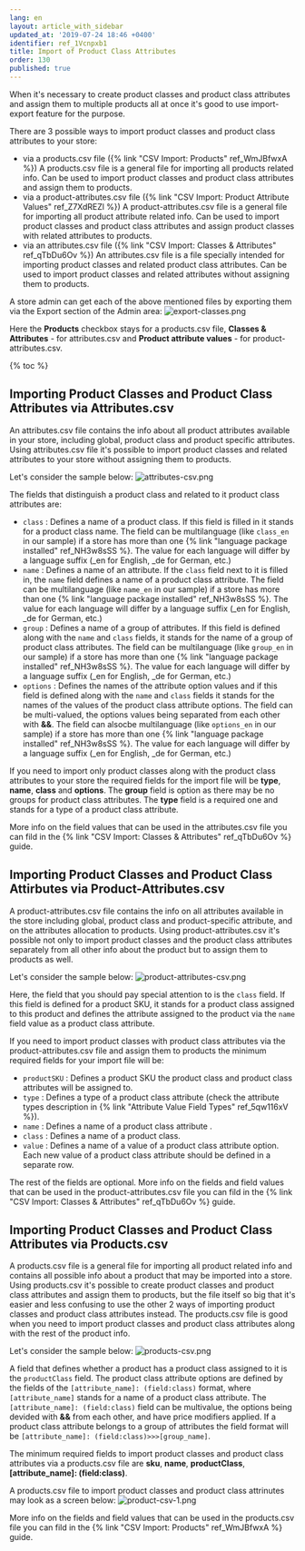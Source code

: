 ```yaml
---
lang: en
layout: article_with_sidebar
updated_at: '2019-07-24 18:46 +0400'
identifier: ref_1Vcnpxb1
title: Import of Product Class Attributes
order: 130
published: true
---
```

When it's necessary to create product classes and product class attributes and assign them to multiple products all at once it's good to use import-export feature for the purpose.

There are 3 possible ways to import product classes and product class attributes to your store:
- via a products.csv file ({% link "CSV Import: Products" ref_WmJBfwxA %})
  A products.csv file is a general file for importing all products related info. Can be used to import product classes and product class attributes and assign them to products.
- via a product-attributes.csv file ({% link "CSV Import: Product Attribute Values" ref_Z7XdREZl %})
  A product-attributes.csv file is a general file for importing all product attribute related info. Can be used to import product classes and product class attributes and assign product classes with related attributes to products. 
- via an attributes.csv file ({% link "CSV Import: Classes & Attributes" ref_qTbDu6Ov %})
  An attributes.csv file is a file specially intended for importing product classes and related product class attributes. Can be used to import product classes and related attributes without assigning them to products.
  
A store admin can get each of the above mentioned files by exporting them via the Export section of the Admin area:
![export-classes.png]({{site.baseurl}}/attachments/ref_1Vcnpxb1/export-classes.png)

Here the **Products** checkbox stays for  a products.csv file, **Classes & Attributes** - for attributes.csv and **Product attribute values** - for product-attributes.csv. 

{% toc %}

## Importing Product Classes and Product Class Attributes via Attributes.csv

An attributes.csv file contains the info about all product attributes available in your store, including global, product class and product specific attributes. Using attributes.csv file it's possible to import product classes and related attributes to your store without assigning them to products.

Let's consider the sample below:
![attributes-csv.png]({{site.baseurl}}/attachments/ref_1Vcnpxb1/attributes-csv.png)

The fields that distinguish a product class and related to it product class attributes are:

* `class` : Defines a name of a product class. If this field is filled in it stands for a product class name. The field can be multilanguage (like `class_en` in our sample) if a store has more than one {% link "language package installed" ref_NH3w8sSS %}. The value for each language will differ by a language suffix (\_en for English, \_de for German, etc.)
* `name` : Defines a name of an attribute. If the `class` field next to it is filled in, the `name` field defines a name of a product class attribute. The field can be multilanguage (like `name_en` in our sample) if a store has more than one {% link "language package installed" ref_NH3w8sSS %}. The value for each language will differ by a language suffix (\_en for English, \_de for German, etc.)
* `group` : Defines a name of a group of attributes. If this field is defined along with the `name` and `class` fields, it stands for the name of a group of product class attributes. The field can be multilanguage (like `group_en` in our sample) if a store has more than one {% link "language package installed" ref_NH3w8sSS %}. The value for each language will differ by a language suffix (\_en for English, \_de for German, etc.)
* `options` : Defines the names of the attribute option values and if this field is defined along with the `name` and `class` fields it stands for the names of the values of the product class attribute options. The field can be multi-valued, the options values being separated from each other with **&&**. The field can alsocbe multilanguage (like `options_en` in our sample) if a store has more than one {% link "language package installed" ref_NH3w8sSS %}. The value for each language will differ by a language suffix (\_en for English, \_de for German, etc.)

If you need to import only product classes along with the product class attributes to your store the required fields for the import file will be **type**, **name**, **class** and **options**. The **group** field is option as there may be no groups for product class attributes. The **type** field is a required one and stands for a type of a product class attribute. 

More info on the field values that can be used in the attributes.csv file you can fild in the {% link "CSV Import: Classes & Attributes" ref_qTbDu6Ov %} guide.

## Importing Product Classes and Product Class Attirbutes via Product-Attributes.csv

A product-attributes.csv file contains the info on all attributes available in the store including global, product class and product-specific attribute, and on the attributes allocation to products. Using product-attributes.csv it's possible not only to import product classes and the product class attributes separately from all other info about the product but to assign them to products as well.

Let's consider the sample below:
![product-attributes-csv.png]({{site.baseurl}}/attachments/ref_1Vcnpxb1/product-attributes-csv.png)

Here, the field that you should pay special attention to is the `class` field. If this field is defined for a product SKU, it stands for a product class assigned to this product and defines the attribute assigned to the product via the `name` field value as a product class attribute.

If you need to import product classes with product class attributes via the product-attributes.csv file and assign them to products the minimum required fields for your import file will be:

* `productSKU` : Defines a product SKU the product class and product class attributes will be assigned to.
* `type` : Defines a type of a product class attribute (check the attribute types description in {% link "Attribute Value Field Types" ref_5qw116xV %}).
* `name` : Defines a name of a product class attribute .
* `class` : Defines a name of a product class.
* `value` : Defines a name of a value of a product class attribute option. Each new value of a product class attribute should be defined in a separate row.

The rest of the fields are optional. More info on the fields and field values that can be used in the product-attributes.csv file you can fild in the {% link "CSV Import: Classes & Attributes" ref_qTbDu6Ov %} guide.

## Importing Product Classes and Product Class Attributes via Products.csv

A products.csv file is a general file for importing all product related info and contains all possible info about a product that may be imported into a store. Using products.csv it's possible to create product classes and product class attributes and assign them to products, but the file itself so big that it's easier and less confusing to use the other 2 ways of importing product classes and product class attributes instead. The products.csv file is good when you need to import product classes and product class attributes along with the rest of the product info.

Let's consider the sample below:
![products-csv.png]({{site.baseurl}}/attachments/ref_1Vcnpxb1/products-csv.png)

A field that defines whether a product has a product class assigned to it is the `productClass` field. The product class attribute options are defined by the fields of the `[attribute_name]: (field:class)` format, where `[attribute_name]` stands for a name of a product class attribute. The `[attribute_name]: (field:class)` field can be multivalue, the options being devided with **&&** from each other, and have price modifiers applied. If a product class attribute belongs to a group of attributes the field format will be `[attribute_name]: (field:class)>>>[group_name]`.

The minimum required fields to import product classes and product class attributes via a products.csv file are **sku**, **name**, **productClass**, **[attribute_name]: (field:class)**. 

A products.csv file to import product classes and product class attrinutes may look as a screen below:
![product-csv-1.png]({{site.baseurl}}/attachments/ref_1Vcnpxb1/product-csv-1.png)

More info on the fields and field values that can be used in the products.csv file you can fild in the {% link "CSV Import: Products" ref_WmJBfwxA %} guide.
